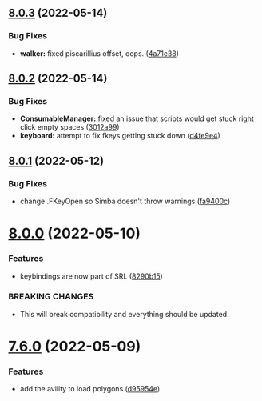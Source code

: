 ## [8.0.3](https://github.com/Torwent/WaspLib/compare/v8.0.2...v8.0.3) (2022-05-14)


### Bug Fixes

* **walker:** fixed piscarillius offset, oops. ([4a71c38](https://github.com/Torwent/WaspLib/commit/4a71c384938d7358919d97906288fc3a522c546d))



## [8.0.2](https://github.com/Torwent/WaspLib/compare/v8.0.1...v8.0.2) (2022-05-14)


### Bug Fixes

* **ConsumableManager:** fixed an issue that scripts would get stuck right click empty spaces ([3012a99](https://github.com/Torwent/WaspLib/commit/3012a99e00d28e1b7ff15e7cfd2112f37135deb7))
* **keyboard:** attempt to fix fkeys getting stuck down ([d4fe9e4](https://github.com/Torwent/WaspLib/commit/d4fe9e4061e7ed6fb38c349cc52e758b41b9bf64))



## [8.0.1](https://github.com/Torwent/WaspLib/compare/v8.0.0...v8.0.1) (2022-05-12)


### Bug Fixes

* change .FKeyOpen so Simba doesn't throw warnings ([fa9400c](https://github.com/Torwent/WaspLib/commit/fa9400c2a10fbea444fcda264d517c91da7f54ab))



# [8.0.0](https://github.com/Torwent/WaspLib/compare/v7.6.0...v8.0.0) (2022-05-10)


### Features

* keybindings are now part of SRL ([8290b15](https://github.com/Torwent/WaspLib/commit/8290b15f0c8cea69029c01a4b293df9fab34963e))


### BREAKING CHANGES

* This will break compatibility and everything should be updated.



# [7.6.0](https://github.com/Torwent/WaspLib/compare/v7.5.7...v7.6.0) (2022-05-09)


### Features

* add the avility to load polygons ([d95954e](https://github.com/Torwent/WaspLib/commit/d95954e2d84883902abec4c6273cffbb31fa5b18))



